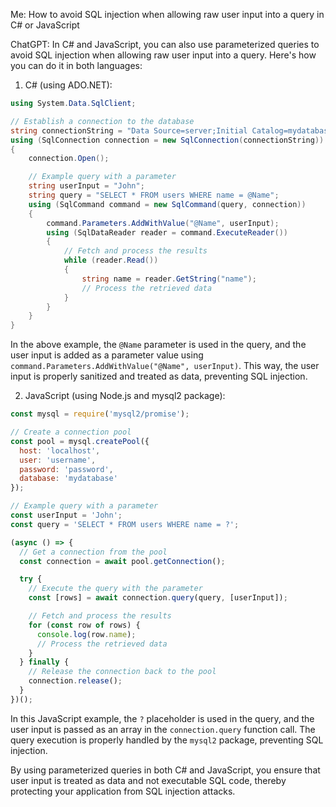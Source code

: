 Me: How to avoid SQL injection when allowing raw user input into a query in C# or JavaScript

ChatGPT: In C# and JavaScript, you can also use parameterized queries to avoid SQL injection when allowing raw user input into a query. Here's how you can do it in both languages:

1. C# (using ADO.NET):
```csharp
using System.Data.SqlClient;

// Establish a connection to the database
string connectionString = "Data Source=server;Initial Catalog=mydatabase;User ID=username;Password=password;";
using (SqlConnection connection = new SqlConnection(connectionString))
{
    connection.Open();

    // Example query with a parameter
    string userInput = "John";
    string query = "SELECT * FROM users WHERE name = @Name";
    using (SqlCommand command = new SqlCommand(query, connection))
    {
        command.Parameters.AddWithValue("@Name", userInput);
        using (SqlDataReader reader = command.ExecuteReader())
        {
            // Fetch and process the results
            while (reader.Read())
            {
                string name = reader.GetString("name");
                // Process the retrieved data
            }
        }
    }
}
```

In the above example, the `@Name` parameter is used in the query, and the user input is added as a parameter value using `command.Parameters.AddWithValue("@Name", userInput)`. This way, the user input is properly sanitized and treated as data, preventing SQL injection.

2. JavaScript (using Node.js and mysql2 package):
```javascript
const mysql = require('mysql2/promise');

// Create a connection pool
const pool = mysql.createPool({
  host: 'localhost',
  user: 'username',
  password: 'password',
  database: 'mydatabase'
});

// Example query with a parameter
const userInput = 'John';
const query = 'SELECT * FROM users WHERE name = ?';

(async () => {
  // Get a connection from the pool
  const connection = await pool.getConnection();

  try {
    // Execute the query with the parameter
    const [rows] = await connection.query(query, [userInput]);

    // Fetch and process the results
    for (const row of rows) {
      console.log(row.name);
      // Process the retrieved data
    }
  } finally {
    // Release the connection back to the pool
    connection.release();
  }
})();
```

In this JavaScript example, the `?` placeholder is used in the query, and the user input is passed as an array in the `connection.query` function call. The query execution is properly handled by the `mysql2` package, preventing SQL injection.

By using parameterized queries in both C# and JavaScript, you ensure that user input is treated as data and not executable SQL code, thereby protecting your application from SQL injection attacks.
